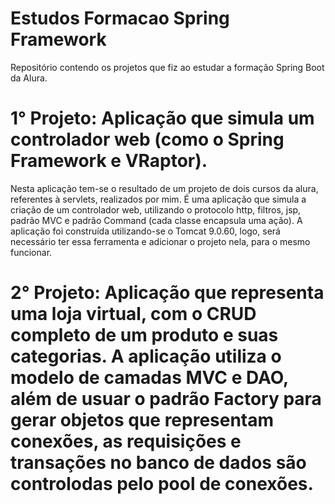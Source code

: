 # Estudos Formacao Spring Framework
Repositório contendo os projetos que fiz ao estudar a formação Spring Boot da Alura.

# 1° Projeto: Aplicação que simula um controlador web (como o Spring Framework e VRaptor).

Nesta aplicação tem-se o resultado de um projeto de dois cursos da alura, referentes à servlets, realizados por mim. É uma aplicação que simula a criação de um controlador web, utilizando o protocolo http, filtros, jsp, padrão MVC e padrão Command (cada classe encapsula uma ação). A aplicação foi construída utilizando-se o Tomcat 9.0.60, logo, será necessário ter essa ferramenta e adicionar o projeto nela, para o mesmo funcionar.

# 2° Projeto: Aplicação que representa uma loja virtual, com o CRUD completo de um produto e suas categorias. A aplicação utiliza o modelo de camadas MVC e DAO, além de usuar o padrão Factory para gerar objetos que representam conexões, as requisições e transações no banco de dados são controlodas pelo pool de conexões.
